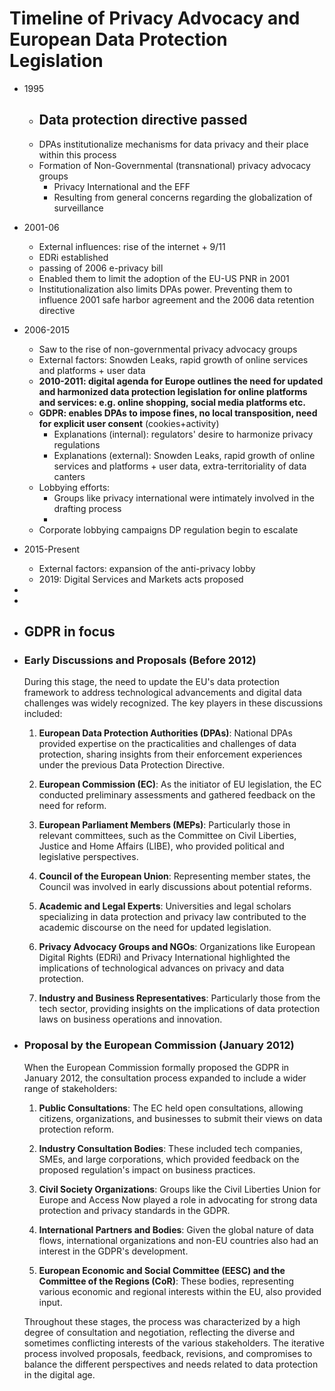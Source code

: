 # Timeline of Privacy Advocacy and European Data Protection Legislation
- 1995
	- Data protection directive passed
		-
	- DPAs institutionalize mechanisms for data privacy and their place within this process
	- Formation of Non-Governmental (transnational) privacy advocacy groups
		- Privacy International and the EFF
		- Resulting from general concerns regarding the globalization of surveillance
- 2001-06
	- External influences: rise of the internet + 9/11
	- EDRi established
	- passing of 2006 e-privacy bill
	- Enabled them to limit the adoption of the EU-US  PNR in 2001
	- Institutionalization also limits DPAs power. Preventing them to influence 2001 safe harbor agreement and the 2006 data retention directive
- 2006-2015
	- Saw to the rise of non-governmental privacy advocacy groups
	- External factors: Snowden Leaks, rapid growth of online services and platforms + user data
	- **2010-2011: digital agenda for Europe outlines the need for updated and harmonized data protection legislation for online platforms and services: e.g. online shopping, social media platforms etc.**
	- **GDPR: enables DPAs to impose fines, no local transposition, need for explicit user consent** (cookies+activity)
		- Explanations (internal): regulators' desire to harmonize privacy regulations
		- Explanations (external): Snowden Leaks, rapid growth of online services and platforms + user data, extra-territoriality of data canters
	- Lobbying efforts:
		- Groups like privacy international were intimately involved in the drafting process
		-
	- Corporate lobbying campaigns DP regulation begin to escalate
- 2015-Present
	- External factors: expansion of the anti-privacy lobby
	- 2019: Digital Services and Markets acts proposed
-
-
- ## GDPR in focus
- ### Early Discussions and Proposals (Before 2012)
  During this stage, the need to update the EU's data protection framework to address technological advancements and digital data challenges was widely recognized. The key players in these discussions included:
  
  1. **European Data Protection Authorities (DPAs)**: National DPAs provided expertise on the practicalities and challenges of data protection, sharing insights from their enforcement experiences under the previous Data Protection Directive.
  
  2. **European Commission (EC)**: As the initiator of EU legislation, the EC conducted preliminary assessments and gathered feedback on the need for reform.
  
  3. **European Parliament Members (MEPs)**: Particularly those in relevant committees, such as the Committee on Civil Liberties, Justice and Home Affairs (LIBE), who provided political and legislative perspectives.
  
  4. **Council of the European Union**: Representing member states, the Council was involved in early discussions about potential reforms.
  
  5. **Academic and Legal Experts**: Universities and legal scholars specializing in data protection and privacy law contributed to the academic discourse on the need for updated legislation.
  
  6. **Privacy Advocacy Groups and NGOs**: Organizations like European Digital Rights (EDRi) and Privacy International highlighted the implications of technological advances on privacy and data protection.
  
  7. **Industry and Business Representatives**: Particularly those from the tech sector, providing insights on the implications of data protection laws on business operations and innovation.
- ### Proposal by the European Commission (January 2012)
  When the European Commission formally proposed the GDPR in January 2012, the consultation process expanded to include a wider range of stakeholders:
  
  1. **Public Consultations**: The EC held open consultations, allowing citizens, organizations, and businesses to submit their views on data protection reform.
  
  2. **Industry Consultation Bodies**: These included tech companies, SMEs, and large corporations, which provided feedback on the proposed regulation's impact on business practices.
  
  3. **Civil Society Organizations**: Groups like the Civil Liberties Union for Europe and Access Now played a role in advocating for strong data protection and privacy standards in the GDPR.
  
  4. **International Partners and Bodies**: Given the global nature of data flows, international organizations and non-EU countries also had an interest in the GDPR's development.
  
  5. **European Economic and Social Committee (EESC) and the Committee of the Regions (CoR)**: These bodies, representing various economic and regional interests within the EU, also provided input.
  
  Throughout these stages, the process was characterized by a high degree of consultation and negotiation, reflecting the diverse and sometimes conflicting interests of the various stakeholders. The iterative process involved proposals, feedback, revisions, and compromises to balance the different perspectives and needs related to data protection in the digital age.